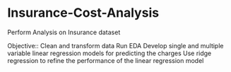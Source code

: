 # Insurance-Cost-Analysis
Perform Analysis on Insurance dataset

Objective::
Clean and transform data 
Run EDA
Develop single and multiple variable linear regression models for predicting the charges
Use ridge regression to refine the performance of the linear regression model
